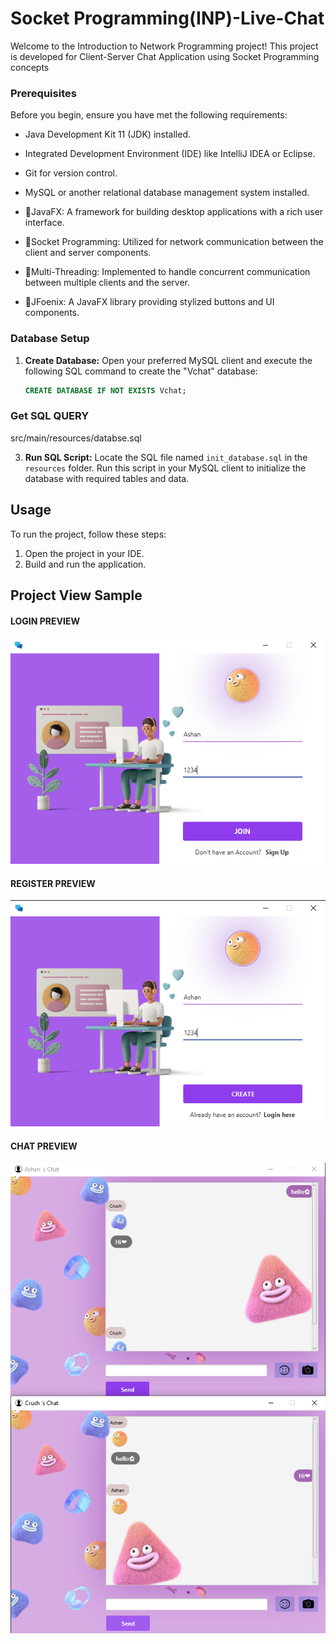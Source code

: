 # Socket Programming(INP)-Live-Chat

Welcome to the Introduction to Network Programming project! This project is developed for Client-Server Chat Application using Socket Programming concepts

### Prerequisites

Before you begin, ensure you have met the following requirements:

- Java Development Kit 11 (JDK) installed.
- Integrated Development Environment (IDE) like IntelliJ IDEA or Eclipse.
- Git for version control.
- MySQL or another relational database management system installed.



- 📌JavaFX: A framework for building desktop applications with a rich user interface.
- 📌Socket Programming: Utilized for network communication between the client and server components.
- 📌Multi-Threading: Implemented to handle concurrent communication between multiple clients and the server.
- 📌JFoenix: A JavaFX library providing stylized buttons and UI components.

### Database Setup

1. **Create Database:**
   Open your preferred MySQL client and execute the following SQL command to create the "Vchat" database:

   ```sql
   CREATE DATABASE IF NOT EXISTS Vchat;
   ```
### Get SQL QUERY
   src/main/resources/databse.sql

3. **Run SQL Script:**
   Locate the SQL file named `init_database.sql` in the `resources` folder. Run this script in your MySQL client to initialize the database with required tables and data.

## Usage

To run the project, follow these steps:

1. Open the project in your IDE.
2. Build and run the application.

## Project View Sample
#### LOGIN PREVIEW
![Alt text](src/main/resources/assets/LogIn_view.PNG)

#### REGISTER PREVIEW
![Alt text](src/main/resources/assets/Register_view.PNG)

#### CHAT PREVIEW
![Alt text](src/main/resources/assets/View.PNG)


